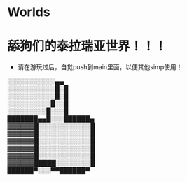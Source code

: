# Worlds
# 舔狗们的泰拉瑞亚世界！！！
- 请在游玩过后，自觉push到main里面，以便其他simp使用！
  
  
░░░░░░░░░░░▄▄\
░░░░░░░░░░░█░█\
░░░░░░░░░░░█░█\
░░░░░░░░░░█░░█\
░░░░░░░░░█░░░█\
███████▄▄█░░░██████▄\
▓▓▓▓▓▓█░░░░░░░░░░░░█\
▓▓▓▓▓▓█░░░░░░░░░░░░█\
▓▓▓▓▓▓█░░░░░░░░░░░░█\
▓▓▓▓▓▓█░░░░░░░░░░░░█\
▓▓▓▓▓▓█░░░░░░░░░░░░█\
▓▓▓▓▓▓█████░░░░░░░░█\
██████▀░░░▀▀██████▀

